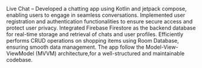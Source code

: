  Live Chat 
– Developed a chatting app using Kotlin and jetpack compose, enabling users to engage in seamless conversations.
  Implemented user registration and authentication functionalities to ensure secure access and protect user privacy.
  Integrated Firebase Firestore as the backend database for real-time storage and retrieval of chats and user profiles.
  Efficiently performs CRUD operations on shopping items using Room Database, ensuring smooth data management.
  The app follow the Model-View-ViewModel (MVVM) architecture,for a well-structured and maintainable codebase.
